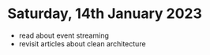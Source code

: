 # Saturday, 14th January 2023

- read about event streaming
- revisit articles about clean architecture 
